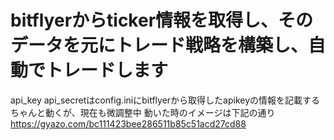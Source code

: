 # bitflyerからticker情報を取得し、そのデータを元にトレード戦略を構築し、自動でトレードします
api_key api_secretはconfig.iniにbitflyerから取得したapikeyの情報を記載する
ちゃんと動くが、現在も微調整中
動いた時のイメージは下記の通り
https://gyazo.com/bc111423bee286511b85c51acd27cd88